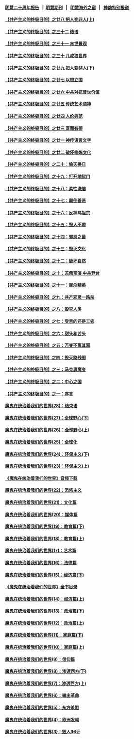 #### [明慧二十周年报告](https://github.com/gfw-breaker/mh-reports/blob/master/README.md?t=07182136) &nbsp;&nbsp;|&nbsp;&nbsp;[明慧期刊](https://github.com/gfw-breaker/mh-qikan) &nbsp;&nbsp;|&nbsp;&nbsp; [明慧海外之窗](https://github.com/gfw-breaker/mh-news/blob/master/README.md?t=07182136) &nbsp;&nbsp;|&nbsp;&nbsp; [神韵特别报道](https://github.com/gfw-breaker/mh-news/blob/master/shenyun.md?t=07182136) 

#### [【共产主义的终极目的】之廿八 把人变非人(上)](../pages/nsc422/n11340492.md?t=07182136) 

#### [【共产主义的终极目的】之三十二 结语](../pages/nsc422/n11360535.md?t=07182136) 

#### [【共产主义的终极目的】之三十一 末世景观](../pages/nsc422/n11351129.md?t=07182136) 

#### [【共产主义的终极目的】之三十 几成狼世界](../pages/nsc422/n11348280.md?t=07182136) 

#### [【共产主义的终极目的】之廿九 把人变非人(下)](../pages/nsc422/n11344140.md?t=07182136) 

#### [【共产主义的终极目的】之廿七 以恨立国](../pages/nsc422/n11336944.md?t=07182136) 

#### [【共产主义的终极目的】之廿六 中共对抗普世价值](../pages/nsc422/n11324785.md?t=07182136) 

#### [【共产主义的终极目的】之廿五 传统艺术颂神](../pages/nsc422/n11296396.md?t=07182136) 

#### [【共产主义的终极目的】之廿四 人伦典范](../pages/nsc422/n11296397.md?t=07182136) 

#### [【共产主义的终极目的】之廿三 富而有德](../pages/nsc422/n11283598.md?t=07182136) 

#### [【共产主义的终极目的】之廿一 神传语言文字](../pages/nsc422/n11263265.md?t=07182136) 

#### [【共产主义的终极目的】之廿二 破坏修炼文化](../pages/nsc422/n11245728.md?t=07182136) 

#### [【共产主义的终极目的】之二十：偷天换日](../pages/nsc422/n11238846.md?t=07182136) 

#### [【共产主义的终极目的】之十九：打开地狱门](../pages/nsc422/n11206376.md?t=07182136) 

#### [【共产主义的终极目的】之十八：柔性洗脑](../pages/nsc422/n11199994.md?t=07182136) 

#### [【共产主义的终极目的】之十七：颠倒善恶](../pages/nsc422/n11179782.md?t=07182136) 

#### [【共产主义的终极目的】之十六：反神骂祖宗](../pages/nsc422/n11166798.md?t=07182136) 

#### [【共产主义的终极目的】之十五：毁人不倦](../pages/nsc422/n11166792.md?t=07182136) 

#### [【共产主义的终极目的】之十四：邪恶之最](../pages/nsc422/n11150249.md?t=07182136) 

#### [【共产主义的终极目的】之十三：毁灭文化](../pages/nsc422/n11135227.md?t=07182136) 

#### [【共产主义的终极目的】之十二：破坏自然](../pages/nsc422/n11135214.md?t=07182136) 

#### [【共产主义的终极目的】之十：苏俄预演 中共登台](../pages/nsc422/n11118424.md?t=07182136) 

#### [【共产主义的终极目的】之十一：屠杀精英](../pages/nsc422/n11118442.md?t=07182136) 

#### [【共产主义的终极目的】之九：共产邪灵一路杀](../pages/nsc422/n11114139.md?t=07182136) 

#### [【共产主义的终极目的】之八：毁灭人类](../pages/nsc422/n11108503.md?t=07182136) 

#### [【共产主义的终极目的】之七：受苦的还是工农](../pages/nsc422/n11101809.md?t=07182136) 

#### [【共产主义的终极目的】之六：甜头和苦头](../pages/nsc422/n11096971.md?t=07182136) 

#### [【共产主义的终极目的】之五：万变不离其邪](../pages/nsc422/n11091285.md?t=07182136) 

#### [【共产主义的终极目的】之四：毁灭路线图](../pages/nsc422/n11086284.md?t=07182136) 

#### [【共产主义的终极目的】之三：马克思魔变](../pages/nsc422/n11061941.md?t=07182136) 

#### [【共产主义的终极目的】之二：中心之国](../pages/nsc422/n11047728.md?t=07182136) 

#### [【共产主义的终极目的】之一：序言](../pages/nsc422/n11086077.md?t=07182136) 

#### [魔鬼在统治着我们的世界(28)：结束语](../pages/nsc422/n10936246.md?t=07182136) 

#### [魔鬼在统治着我们的世界(27)：全球野心(下)](../pages/nsc422/n10928319.md?t=07182136) 

#### [魔鬼在统治着我们的世界(26)：全球野心(上)](../pages/nsc422/n10900318.md?t=07182136) 

#### [魔鬼在统治着我们的世界(25)：全球化](../pages/nsc422/n10788205.md?t=07182136) 

#### [魔鬼在统治着我们的世界(24)：环保主义(下)](../pages/nsc422/n10695307.md?t=07182136) 

#### [魔鬼在统治着我们的世界(23)：环保主义(上)](../pages/nsc422/n10688613.md?t=07182136) 

#### [《魔鬼在统治着我们的世界》音频下载](../pages/nsc422/n10635553.md?t=07182136) 

#### [魔鬼在统治着我们的世界(22)：恐怖主义](../pages/nsc422/n10614727.md?t=07182136) 

#### [魔鬼在统治着我们的世界(21)：文化篇](../pages/nsc422/n10597706.md?t=07182136) 

#### [魔鬼在统治着我们的世界(20)：媒体篇](../pages/nsc422/n10586579.md?t=07182136) 

#### [魔鬼在统治着我们的世界(19)：教育篇(下)](../pages/nsc422/n10564808.md?t=07182136) 

#### [魔鬼在统治着我们的世界(18)：教育篇(上)](../pages/nsc422/n10526970.md?t=07182136) 

#### [魔鬼在统治着我们的世界(17)：艺术篇](../pages/nsc422/n10499093.md?t=07182136) 

#### [魔鬼在统治着我们的世界(16)：法律篇](../pages/nsc422/n10485969.md?t=07182136) 

#### [魔鬼在统治着我们的世界(15)：经济篇(下)](../pages/nsc422/n10469975.md?t=07182136) 

#### [《魔鬼在统治着我们的世界》全书目录](../pages/nsc422/n10464261.md?t=07182136) 

#### [魔鬼在统治着我们的世界(14)：经济篇(上)](../pages/nsc422/n10457370.md?t=07182136) 

#### [魔鬼在统治着我们的世界(13)：政治篇(下)](../pages/nsc422/n10448270.md?t=07182136) 

#### [魔鬼在统治着我们的世界(12)：政治篇(上)](../pages/nsc422/n10444576.md?t=07182136) 

#### [魔鬼在统治着我们的世界(11)：家庭篇(下)](../pages/nsc422/n10440961.md?t=07182136) 

#### [魔鬼在统治着我们的世界(10)：家庭篇(上)](../pages/nsc422/n10435448.md?t=07182136) 

#### [魔鬼在统治着我们的世界(9)：信仰篇](../pages/nsc422/n10432159.md?t=07182136) 

#### [魔鬼在统治着我们的世界(8)：渗透西方(下)](../pages/nsc422/n10429603.md?t=07182136) 

#### [魔鬼在统治着我们的世界(7)：渗透西方(上)](../pages/nsc422/n10426013.md?t=07182136) 

#### [魔鬼在统治着我们的世界(6)：输出革命](../pages/nsc422/n10421536.md?t=07182136) 

#### [魔鬼在统治着我们的世界(5)：东方杀戮](../pages/nsc422/n10417707.md?t=07182136) 

#### [魔鬼在统治着我们的世界(4)：欧洲发端](../pages/nsc422/n10414890.md?t=07182136) 

#### [魔鬼在统治着我们的世界(3)：毁人36计](../pages/nsc422/n10411583.md?t=07182136) 

